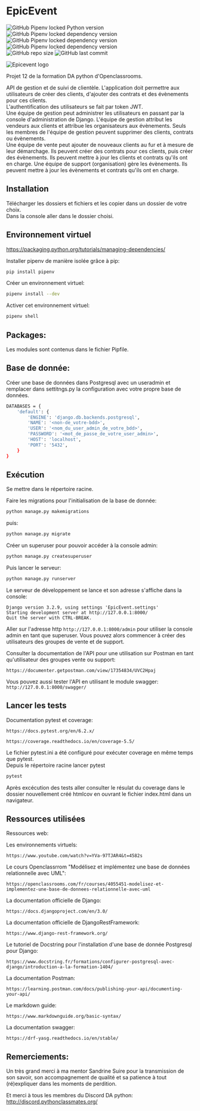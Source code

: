 # EpicEvent

![GitHub Pipenv locked Python version](https://img.shields.io/github/pipenv/locked/python-version/ChardonBleu/EpicEvent?color=green)
![GitHub Pipenv locked dependency version](https://img.shields.io/github/pipenv/locked/dependency-version/ChardonBleu/EpicEvent/django)
![GitHub Pipenv locked dependency version](https://img.shields.io/github/pipenv/locked/dependency-version/ChardonBleu/EpicEvent/djangorestframework)
![GitHub Pipenv locked dependency version](https://img.shields.io/github/pipenv/locked/dependency-version/ChardonBleu/EpicEvent/sentry-sdk?color=yellow)  
![GitHub repo size](https://img.shields.io/github/repo-size/ChardonBleu/EpicEvent?color=informational)
![GitHub last commit](https://img.shields.io/github/last-commit/ChardonBleu/EpicEvent)



![Epicevent logo](https://user.oc-static.com/upload/2020/09/22/16007804386673_P10.png "Epicevent logo")



Projet 12 de la formation DA python d'Openclassrooms.

API de gestion et de suivi de clientèle. L'application doit permettre aux utilisateurs de créer des clients, d'ajouter des contrats et des évènements  pour ces clients.  
L'authentification des utilisateurs se fait par token JWT.  
Une équipe de gestion peut administrer les utilisateurs en passant par la console d'administration de Django.  L'équipe de gestion attribut les vendeurs aux clients et attribue les organisateurs aux évènements. Seuls les membres de l'équipe de gestion peuvent supprimer des clients, contrats ou évènements.  
Une équipe de vente peut ajouter de nouveaux clients au fur et à mesure de leur démarchage. Ils peuvent créer des contrats pour ces clients, puis créer des évènements. Ils peuvent mettre à jour les clients et contrats qu'ils ont en charge.
Une équipe de support (organisation) gère les évènements. Ils peuvent mettre à jour les évènements et contrats qu'ils ont en charge.

Installation
---
Télécharger les dossiers et fichiers et les copier dans un dossier de votre choix.  
Dans la console aller dans le dossier choisi.

Environnement virtuel
---
https://packaging.python.org/tutorials/managing-dependencies/


Installer pipenv de manière isolée grâce à pip:

```bash
pip install pipenv
```

Créer un environnement virtuel:
```bash
pipenv install --dev
```

Activer cet environnement virtuel:

```bash 
pipenv shell 
```


Packages:
---

Les modules sont contenus dans le fichier Pipfile.


Base de donnée:
---

Créer une base de données dans Postgresql avec un useradmin et remplacer dans settitngs.py la configuration avec votre propre base de données.  
```bash 
DATABASES = {
    'default': {
        'ENGINE': 'django.db.backends.postgresql',
        'NAME': '<non-de_votre-bdd>',
        'USER': '<nom_du_user_admin_de_votre_bdd>',
        'PASSWORD': '<mot_de_passe_de_votre_user_admin>',
        'HOST': 'localhost',
        'PORT': '5432',
    }
}
```

Exécution
---
Se mettre dans le répertoire racine.

Faire les migrations pour l'initialisation de la base de donnée:

```bash 
python manage.py makemigrations
```
puis:

```bash 
python manage.py migrate
```

Créer un superuser pour pouvoir accéder à la console admin:
```bash 
python manage.py createsuperuser
```

Puis lancer le serveur:

```bash 
python manage.py runserver
```
Le serveur de développement se lance et son adresse s'affiche dans la console:

`Django version 3.2.9, using settings 'EpicEvent.settings'`  
`Starting development server at http://127.0.0.1:8000/`  
`Quit the server with CTRL-BREAK.`


Aller sur l'adresse http `http://127.0.0.1:8000/admin` pour utiliser la console admin en tant que superuser.
Vous pouvez alors commencer à créer des utilisateurs des groupes de vente et de support.

Consulter la documentation de l'API pour une utilisation sur Postman en tant qu'utilisateur des groupes vente ou support:  

    https://documenter.getpostman.com/view/17354834/UVC2Hpaj

Vous pouvez aussi tester l'API en utilisant le module swagger: `http://127.0.0.1:8000/swagger/`



Lancer les tests
---

Documentation pytest et coverage:

    https://docs.pytest.org/en/6.2.x/

    https://coverage.readthedocs.io/en/coverage-5.5/

Le fichier pytest.ini a été configuré pour exécuter coverage en même temps que pytest.  
Depuis le répertoire racine lancer pytest
```bash 
pytest
```

Après excécution des tests aller consulter le résulat du coverage dans le dossier nouvellement créé htmlcov en ouvrant le fichier index.html dans un navigateur.


Ressources utilisées
---

Ressources web:

Les environnements virtuels:

    https://www.youtube.com/watch?v=YVa-97TJAR4&t=4582s


Le cours Openclassrrom "Modélisez et implémentez une base de données relationnelle avec UML":

    https://openclassrooms.com/fr/courses/4055451-modelisez-et-implementez-une-base-de-donnees-relationnelle-avec-uml


La documentation officielle de Django:

    https://docs.djangoproject.com/en/3.0/


La documentation officielle de DjangoRestFramework:

    https://www.django-rest-framework.org/


Le tutoriel de Docstring pour l'installation d'une base de donnée Postgresql pour Django:

    https://www.docstring.fr/formations/configurer-postgresql-avec-django/introduction-a-la-formation-1404/


La documentation Postman:

    https://learning.postman.com/docs/publishing-your-api/documenting-your-api/

Le markdown guide:

    https://www.markdownguide.org/basic-syntax/

La documentation swagger:

    https://drf-yasg.readthedocs.io/en/stable/

Remerciements:
---

Un très grand merci à ma mentor Sandrine Suire pour la transmission de son savoir, son accompagnement de qualité et sa patience à tout (ré)expliquer dans les moments de perdition.

Et merci à tous les membres du Discord DA python: 
http://discord.pythonclassmates.org/
